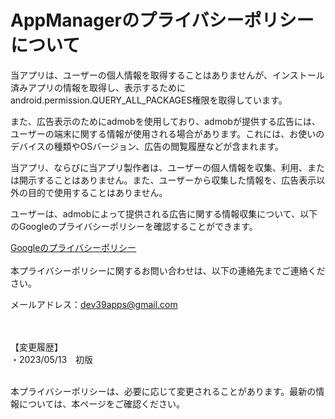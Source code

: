 # AppManagerのプライバシーポリシーについて

当アプリは、ユーザーの個人情報を取得することはありませんが、インストール済みアプリの情報を取得し、表示するためにandroid.permission.QUERY_ALL_PACKAGES権限を取得しています。  

また、広告表示のためにadmobを使用しており、admobが提供する広告には、ユーザーの端末に関する情報が使用される場合があります。これには、お使いのデバイスの種類やOSバージョン、広告の閲覧履歴などが含まれます。  

当アプリ、ならびに当アプリ製作者は、ユーザーの個人情報を収集、利用、または開示することはありません。また、ユーザーから収集した情報を、広告表示以外の目的で使用することはありません。

ユーザーは、admobによって提供される広告に関する情報収集について、以下のGoogleのプライバシーポリシーを確認することができます。

[Googleのプライバシーポリシー](https://policies.google.com/privacy?hl=ja)
<br />
<br />
本プライバシーポリシーに関するお問い合わせは、以下の連絡先までご連絡ください。

メールアドレス：dev39apps@gmail.com

<br />
<br />
【変更履歴】<br />
・2023/05/13　初版　　<br />
<br />

本プライバシーポリシーは、必要に応じて変更されることがあります。最新の情報については、本ページをご確認ください。
